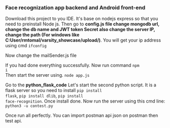 <h3>Face recognization app backend and Android front-end</h3>

Download this project to you IDE. It's base on nodejs express so that you need to preinstall Node js. 
Then go to <b>config.js file change mongodb url, change the db name and JWT token Secret also change the server IP, change the path (For windows like C:User/rmtomal/varsity_showcase/upload/)</b>. You will get your ip address using cmd <code>ifconfig</code> 

Now change the mailSender.js file

If you had done everything successfully. Now run command <code>npm i</code> <br>
Then start the server using. <code>node app.js</code>

Go to the <b>python_flask_code</b>
Let's start the second python script. It is a flask server so you need to install <code>pip install flask</code>, <code>pip install dlib</code>, <code>pip install face-recognition</code>. Once install done. Now run the server using this cmd line: <code>python3 -u contest.py</code>

Once run all perfectly. You can import postman api json on postman then test api.
